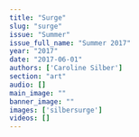 ```yaml
---
title: "Surge"
slug: "surge"
issue: "Summer"
issue_full_name: "Summer 2017"
year: "2017"
date: "2017-06-01"
authors: ['Caroline Silber']
section: "art"
audio: []
main_image: ""
banner_image: ""
images: ['silbersurge']
videos: []
---
```

